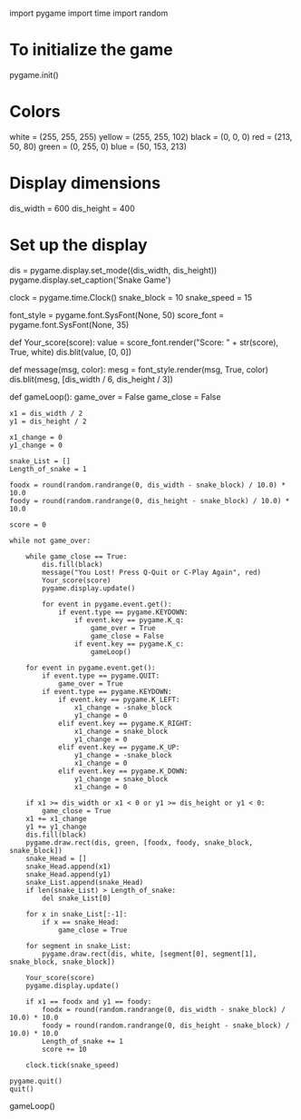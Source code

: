 import pygame
import time
import random

# To initialize the game
pygame.init()

# Colors
white = (255, 255, 255)
yellow = (255, 255, 102)
black = (0, 0, 0)
red = (213, 50, 80)
green = (0, 255, 0)
blue = (50, 153, 213)

# Display dimensions
dis_width = 600
dis_height = 400

# Set up the display
dis = pygame.display.set_mode((dis_width, dis_height))
pygame.display.set_caption('Snake Game')

clock = pygame.time.Clock()
snake_block = 10
snake_speed = 15

font_style = pygame.font.SysFont(None, 50)
score_font = pygame.font.SysFont(None, 35)

def Your_score(score):
    value = score_font.render("Score: " + str(score), True, white)
    dis.blit(value, [0, 0])

def message(msg, color):
    mesg = font_style.render(msg, True, color)
    dis.blit(mesg, [dis_width / 6, dis_height / 3])

def gameLoop():
    game_over = False
    game_close = False

    x1 = dis_width / 2
    y1 = dis_height / 2

    x1_change = 0
    y1_change = 0

    snake_List = []
    Length_of_snake = 1

    foodx = round(random.randrange(0, dis_width - snake_block) / 10.0) * 10.0
    foody = round(random.randrange(0, dis_height - snake_block) / 10.0) * 10.0

    score = 0

    while not game_over:

        while game_close == True:
            dis.fill(black)
            message("You Lost! Press Q-Quit or C-Play Again", red)
            Your_score(score)
            pygame.display.update()

            for event in pygame.event.get():
                if event.type == pygame.KEYDOWN:
                    if event.key == pygame.K_q:
                        game_over = True
                        game_close = False
                    if event.key == pygame.K_c:
                        gameLoop()

        for event in pygame.event.get():
            if event.type == pygame.QUIT:
                game_over = True
            if event.type == pygame.KEYDOWN:
                if event.key == pygame.K_LEFT:
                    x1_change = -snake_block
                    y1_change = 0
                elif event.key == pygame.K_RIGHT:
                    x1_change = snake_block
                    y1_change = 0
                elif event.key == pygame.K_UP:
                    y1_change = -snake_block
                    x1_change = 0
                elif event.key == pygame.K_DOWN:
                    y1_change = snake_block
                    x1_change = 0

        if x1 >= dis_width or x1 < 0 or y1 >= dis_height or y1 < 0:
            game_close = True
        x1 += x1_change
        y1 += y1_change
        dis.fill(black)
        pygame.draw.rect(dis, green, [foodx, foody, snake_block, snake_block])
        snake_Head = []
        snake_Head.append(x1)
        snake_Head.append(y1)
        snake_List.append(snake_Head)
        if len(snake_List) > Length_of_snake:
            del snake_List[0]

        for x in snake_List[:-1]:
            if x == snake_Head:
                game_close = True

        for segment in snake_List:
            pygame.draw.rect(dis, white, [segment[0], segment[1], snake_block, snake_block])

        Your_score(score)
        pygame.display.update()

        if x1 == foodx and y1 == foody:
            foodx = round(random.randrange(0, dis_width - snake_block) / 10.0) * 10.0
            foody = round(random.randrange(0, dis_height - snake_block) / 10.0) * 10.0
            Length_of_snake += 1
            score += 10

        clock.tick(snake_speed)

    pygame.quit()
    quit()

gameLoop()
